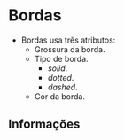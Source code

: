 # Bordas

* Bordas usa três atributos:
  * Grossura da borda.
  * Tipo de borda.
    * *solid*.
    * *dotted*.
    * *dashed*.
  * Cor da borda.

## Informações
